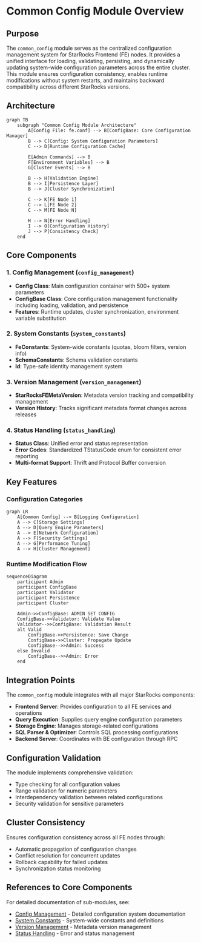 # Common Config Module Overview

## Purpose

The `common_config` module serves as the centralized configuration management system for StarRocks Frontend (FE) nodes. It provides a unified interface for loading, validating, persisting, and dynamically updating system-wide configuration parameters across the entire cluster. This module ensures configuration consistency, enables runtime modifications without system restarts, and maintains backward compatibility across different StarRocks versions.

## Architecture

```mermaid
graph TB
    subgraph "Common Config Module Architecture"
        A[Config File: fe.conf] --> B[ConfigBase: Core Configuration Manager]
        B --> C[Config: System Configuration Parameters]
        C --> D[Runtime Configuration Cache]
        
        E[Admin Commands] --> B
        F[Environment Variables] --> B
        G[Cluster Events] --> B
        
        B --> H[Validation Engine]
        B --> I[Persistence Layer]
        B --> J[Cluster Synchronization]
        
        C --> K[FE Node 1]
        C --> L[FE Node 2]
        C --> M[FE Node N]
        
        H --> N[Error Handling]
        I --> O[Configuration History]
        J --> P[Consistency Check]
    end
```

## Core Components

### 1. Config Management (`config_management`)
- **Config Class**: Main configuration container with 500+ system parameters
- **ConfigBase Class**: Core configuration management functionality including loading, validation, and persistence
- **Features**: Runtime updates, cluster synchronization, environment variable substitution

### 2. System Constants (`system_constants`)
- **FeConstants**: System-wide constants (quotas, bloom filters, version info)
- **SchemaConstants**: Schema validation constants
- **Id**: Type-safe identity management system

### 3. Version Management (`version_management`)
- **StarRocksFEMetaVersion**: Metadata version tracking and compatibility management
- **Version History**: Tracks significant metadata format changes across releases

### 4. Status Handling (`status_handling`)
- **Status Class**: Unified error and status representation
- **Error Codes**: Standardized TStatusCode enum for consistent error reporting
- **Multi-format Support**: Thrift and Protocol Buffer conversion

## Key Features

### Configuration Categories
```mermaid
graph LR
    A[Common Config] --> B[Logging Configuration]
    A --> C[Storage Settings]
    A --> D[Query Engine Parameters]
    A --> E[Network Configuration]
    A --> F[Security Settings]
    A --> G[Performance Tuning]
    A --> H[Cluster Management]
```

### Runtime Modification Flow
```mermaid
sequenceDiagram
    participant Admin
    participant ConfigBase
    participant Validator
    participant Persistence
    participant Cluster
    
    Admin->>ConfigBase: ADMIN SET CONFIG
    ConfigBase->>Validator: Validate Value
    Validator-->>ConfigBase: Validation Result
    alt Valid
        ConfigBase->>Persistence: Save Change
        ConfigBase->>Cluster: Propagate Update
        ConfigBase-->>Admin: Success
    else Invalid
        ConfigBase-->>Admin: Error
    end
```

## Integration Points

The `common_config` module integrates with all major StarRocks components:

- **Frontend Server**: Provides configuration to all FE services and operations
- **Query Execution**: Supplies query engine configuration parameters
- **Storage Engine**: Manages storage-related configurations
- **SQL Parser & Optimizer**: Controls SQL processing configurations
- **Backend Server**: Coordinates with BE configuration through RPC

## Configuration Validation

The module implements comprehensive validation:
- Type checking for all configuration values
- Range validation for numeric parameters
- Interdependency validation between related configurations
- Security validation for sensitive parameters

## Cluster Consistency

Ensures configuration consistency across all FE nodes through:
- Automatic propagation of configuration changes
- Conflict resolution for concurrent updates
- Rollback capability for failed updates
- Synchronization status monitoring

## References to Core Components

For detailed documentation of sub-modules, see:
- [Config Management](config_management.md) - Detailed configuration system documentation
- [System Constants](system_constants.md) - System-wide constants and definitions
- [Version Management](version_management.md) - Metadata version management
- [Status Handling](status_handling.md) - Error and status management